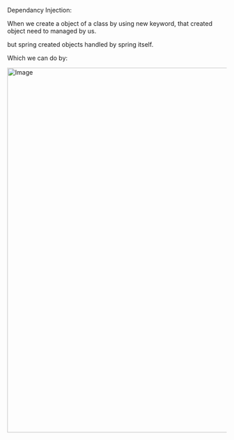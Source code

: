 Dependancy Injection:

When we create a object of a class by using new keyword, that created object need to managed by us.

but spring created objects handled by spring itself.

Which we can do by:

<img width="837" alt="Image" src="https://github.com/user-attachments/assets/57f3cfa3-d4d6-48e2-8244-6359844991d1" />
